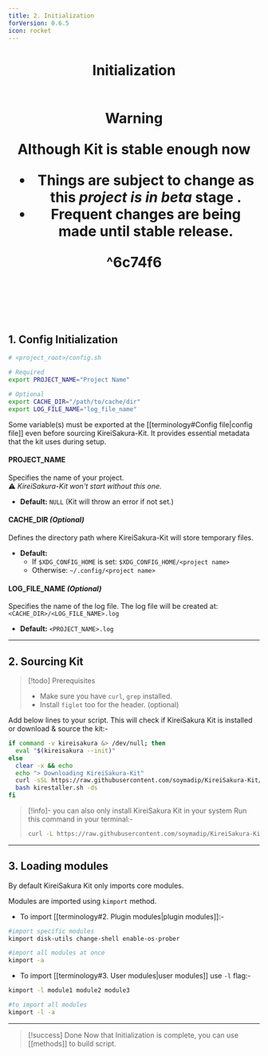 ```yaml
---
title: 2. Initialization
forVersion: 0.6.5
icon: rocket
---
```

<h1 align="center">Initialization</a>
<br><br>

>[!warning]
> Although Kit is stable enough now
> - **Things are subject to change** as this *project is in beta* stage .
> - Frequent changes are being made until stable release.

^6c74f6

<br><br>

## 1. Config Initialization

```bash
# <project_root>/config.sh

# Required
export PROJECT_NAME="Project Name"

# Optional
export CACHE_DIR="/path/to/cache/dir"
export LOG_FILE_NAME="log_file_name"
```

Some variable(s) must be exported at the [[terminology#Config file|config file]] even before sourcing KireiSakura-Kit. 
It provides essential metadata that the kit uses during setup.

#### PROJECT_NAME
Specifies the name of your project.  
⚠️ *KireiSakura-Kit won't start without this one.*  

- **Default:** `NULL` (Kit will throw an error if not set.)


#### CACHE_DIR *(Optional)*  
Defines the directory path where KireiSakura-Kit will store temporary files.  

- **Default:**  
    - If `$XDG_CONFIG_HOME` is set: `$XDG_CONFIG_HOME/<project name>`  
    - Otherwise: `~/.config/<project name>`

#### LOG_FILE_NAME *(Optional)*  
Specifies the name of the log file. 
The log file will be created at:  `<CACHE_DIR>/<LOG_FILE_NAME>.log`

- **Default:** `<PROJECT_NAME>.log`


-------


## 2. Sourcing Kit

>[!todo] Prerequisites
>- Make sure you have `curl`, `grep`  installed.
> - Install `figlet` too for the header. (optional)

Add below lines to your script.
This will check if KireiSakura Kit is installed or download & source the kit:-

```bash
if command -v kireisakura &> /dev/null; then
  eval "$(kireisakura --init)"
else
  clear -x && echo
  echo "> Downloading KireiSakura-Kit"
  curl -sSL https://raw.githubusercontent.com/soymadip/KireiSakura-Kit/refs/heads/install/install.sh -o kirestaller.sh
  bash kirestaller.sh -ds
fi
```

> [!info]-  you can also only install KireiSakura Kit in your system
> Run this command in your terminal:-
>```bash
>curl -L https://raw.githubusercontent.com/soymadip/KireiSakura-Kit/refs/heads/install/install.sh | bash -s
>```

---

## 3. Loading modules

By default KireiSakura Kit only imports core modules.

Modules are imported using `kimport` method.

- To import [[terminology#2. Plugin modules|plugin modules]]:-
```bash
#import specific modules
kimport disk-utils change-shell enable-os-prober

#import all modules at once
kimport -a
```

- To import [[terminology#3. User modules|user modules]] use `-l` flag:-
```bash 
kimport -l module1 module2 module3

#to import all modules
kimport -l -a
```


---

>[!success] Done
> Now that Initialization is complete, you can use [[methods]] to build script.

